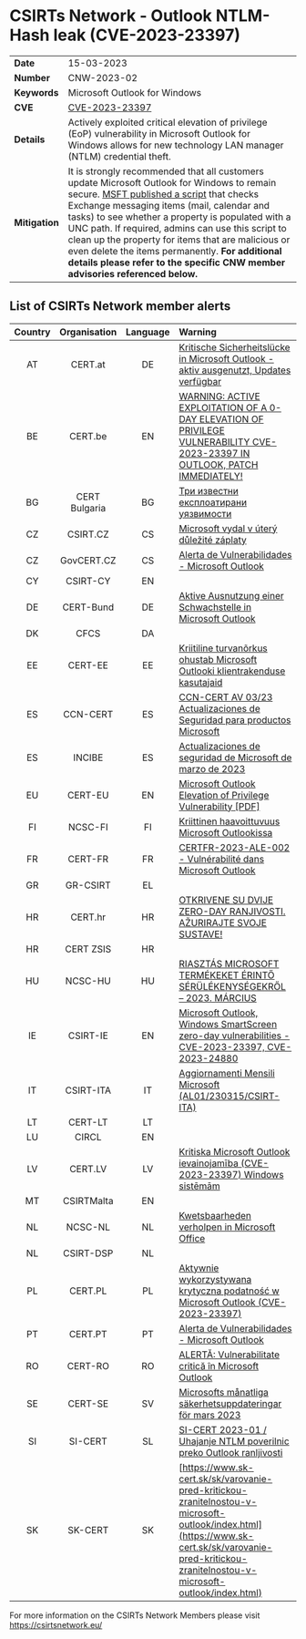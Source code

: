 # CSIRTs Network - Outlook NTLM-Hash leak (CVE-2023-23397)

|   |   |
|---|---|
| **Date** | 15-03-2023 |
| **Number** | CNW-2023-02 | 
| **Keywords** | Microsoft Outlook for Windows | 
| **CVE** | [CVE-2023-23397](https://msrc.microsoft.com/blog/2023/03/microsoft-mitigates-outlook-elevation-of-privilege-vulnerability/) | 
| **Details** | Actively exploited critical elevation of privilege (EoP) vulnerability in Microsoft Outlook for Windows allows for new technology LAN manager (NTLM) credential theft. |
| **Mitigation** |  It is strongly recommended that all customers update Microsoft Outlook for Windows to remain secure. [MSFT published a script](https://microsoft.github.io/CSS-Exchange/Security/CVE-2023-23397/) that checks Exchange messaging items (mail, calendar and tasks) to see whether a property is populated with a UNC path. If required, admins can use this script to clean up the property for items that are malicious or even delete the items permanently. **For additional details please refer to the specific CNW member advisories referenced below.** |

## List of CSIRTs Network member alerts

| Country | Organisation | Language | Warning |
| :-----: | :----------: | :------: | :------ | 
| AT | CERT.at | DE | [Kritische Sicherheitslücke in Microsoft Outlook - aktiv ausgenutzt, Updates verfügbar](https://cert.at/de/warnungen/2023/3/kritische-sicherheitslucke-in-microsoft-outlook-aktiv-ausgenutzt-updates-verfugbar) |
| BE | CERT.be | EN | [WARNING: ACTIVE EXPLOITATION OF A 0-DAY ELEVATION OF PRIVILEGE VULNERABILITY CVE-2023-23397 IN OUTLOOK, PATCH IMMEDIATELY!](https://cert.be/en/warning-active-exploitation-0-day-elevation-privilege-vulnerability-cve-2023-23397-outlook-patch)|
| BG | CERT Bulgaria | BG | [Три известни експлоатирани уязвимости](https://www.govcert.bg/warnings/%D1%82%D1%80%D0%B8-%D0%B8%D0%B7%D0%B2%D0%B5%D1%81%D1%82%D0%BD%D0%B8-%D0%B5%D0%BA%D1%81%D0%BF%D0%BB%D0%BE%D0%B0%D1%82%D0%B8%D1%80%D0%B0%D0%BD%D0%B8-%D1%83%D1%8F%D0%B7%D0%B2%D0%B8%D0%BC%D0%BE%D1%81/ )|
| CZ | CSIRT.CZ | CS | [Microsoft vydal v úterý důležité záplaty](https://csirt.cz/cs/kyberbezpecnost/aktualne-z-bezpecnosti/microsoft-vydal-v-utery-dulezite-zaplaty/) |
| CZ | GovCERT.CZ | CS | [Alerta de Vulnerabilidades - Microsoft Outlook](https://www.nukib.cz/cs/infoservis/hrozby/1945-upozornujeme-na-zranitelnost-cve-2023-23397/) |
| CY | CSIRT-CY | EN | |
| DE | CERT-Bund | DE | [Aktive Ausnutzung einer Schwachstelle in Microsoft Outlook](https://www.bsi.bund.de/SharedDocs/Cybersicherheitswarnungen/DE/2023/2023-214328-1032.pdf) |
| DK | CFCS | DA | |
| EE | CERT-EE | EE | [Kriitiline turvanõrkus ohustab Microsoft Outlooki klientrakenduse kasutajaid](https://blog.ria.ee/kriitiline-turvanorkus-ohustab-microsoft-outlooki-klientrakenduse-kasutajaid/) |
| ES | CCN-CERT | ES | [CCN-CERT AV 03/23 Actualizaciones de Seguridad para productos Microsoft](https://www.ccn-cert.cni.es/seguridad-al-dia/avisos-ccn-cert/12405-ccn-cert-av-03-23-actualizaciones-de-seguridad-para-productos-microsoft.html) |
| ES | INCIBE | ES | [Actualizaciones de seguridad de Microsoft de marzo de 2023](https://www.incibe-cert.es/alerta-temprana/avisos-seguridad/actualizaciones-seguridad-microsoft-marzo-2023) |
| EU | CERT-EU | EN | [Microsoft Outlook Elevation of Privilege Vulnerability [PDF] ](https://www.cert.europa.eu/static/SecurityAdvisories/2023/CERT-EU-SA2023-018.pdf) |
| FI | NCSC-FI | FI | [Kriittinen haavoittuvuus Microsoft Outlookissa](https://www.kyberturvallisuuskeskus.fi/fi/kriittinen-haavoittuvuus-microsoft-outlookissa)|
| FR | CERT-FR | FR | [CERTFR-2023-ALE-002 - Vulnérabilité dans Microsoft Outlook](https://www.cert.ssi.gouv.fr/alerte/CERTFR-2023-ALE-002/) |
| GR | GR-CSIRT | EL | |
| HR | CERT.hr | HR | [OTKRIVENE SU DVIJE ZERO-DAY RANJIVOSTI. AŽURIRAJTE SVOJE SUSTAVE!](https://www.cert.hr/otkrivene-su-dvije-zero-day-ranjivosti-azurirajte-svoje-sustave/)|
| HR | CERT ZSIS | HR | |
| HU | NCSC-HU | HU | [RIASZTÁS MICROSOFT TERMÉKEKET ÉRINTŐ SÉRÜLÉKENYSÉGEKRŐL – 2023. MÁRCIUS](https://nki.gov.hu/figyelmeztetesek/riasztas/riasztas-microsoft-termekeket-erinto-serulekenysegekrol-2023-marcius/) |
| IE | CSIRT-IE | EN | [Microsoft Outlook, Windows SmartScreen zero-day vulnerabilities - CVE-2023-23397, CVE-2023-24880](https://www.ncsc.gov.ie/pdfs/MS-Vulns_160323.pdf) |
| IT | CSIRT-ITA | IT | [Aggiornamenti Mensili Microsoft (AL01/230315/CSIRT-ITA)](https://www.csirt.gov.it/contenuti/aggiornamenti-mensili-microsoft-al01-230315-csirt-ita)|
| LT | CERT-LT | LT | |
| LU | CIRCL | EN | |
| LV | CERT.LV | LV | [Kritiska Microsoft Outlook ievainojamība (CVE-2023-23397) Windows sistēmām](https://cert.lv/lv/2023/03/kritiska-microsoft-outlook-ievainojamiba-cve-2023-23397-windows-sistemam0) |
| MT | CSIRTMalta | EN | |
| NL | NCSC-NL | NL | [Kwetsbaarheden verholpen in Microsoft Office](https://www.ncsc.nl/actueel/advisory?id=NCSC-2023-0128) |
| NL | CSIRT-DSP | NL | |
| PL | CERT.PL | PL | [Aktywnie wykorzystywana krytyczna podatność w Microsoft Outlook (CVE-2023-23397)](https://cert.pl/posts/2023/03/outlook-cve-2023-23397/) |
| PT | CERT.PT | PT | [Alerta de Vulnerabilidades - Microsoft Outlook](https://dyn.cncs.gov.pt/pt/alerta-detalhe/art/135764/alerta-de-vulnerabilidades-microsoft-outlook) |
| RO | CERT-RO | RO | [ALERTĂ: Vulnerabilitate critică în Microsoft Outlook](https://www.dnsc.ro/citeste/alerta-vulnerabilitate-critica-microsoft-outlook-exploatata-activ-martie-2023) |
| SE | CERT-SE | SV | [Microsofts månatliga säkerhetsuppdateringar för mars 2023](https://www.cert.se/2023/03/microsofts-manatliga-sakerhetsuppdateringar-for-mars-2023) |
| SI | SI-CERT | SL | [SI-CERT 2023-01 / Uhajanje NTLM poverilnic preko Outlook ranljivosti](https://www.cert.si/si-cert-2023-01/) |
| SK | SK-CERT | SK | [https://www.sk-cert.sk/sk/varovanie-pred-kritickou-zranitelnostou-v-microsoft-outlook/index.html](https://www.sk-cert.sk/sk/varovanie-pred-kritickou-zranitelnostou-v-microsoft-outlook/index.html) |

 

For more information on the CSIRTs Network Members please visit https://csirtsnetwork.eu/ 
